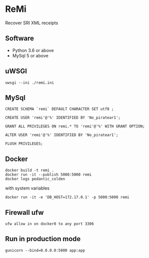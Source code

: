 # ReMi
Recover SRI XML receipts

## Software
* Python 3.6 or above
* MySql 5 or above

## uWSGI
```
uwsgi --ini ./remi.ini
```

## MySql
```
CREATE SCHEMA `remi` DEFAULT CHARACTER SET utf8 ;

CREATE USER 'remi'@'%' IDENTIFIED BY 'No_piratear1';

GRANT ALL PRIVILEGES ON remi.* TO 'remi'@'%' WITH GRANT OPTION;

ALTER USER 'remi'@'%' IDENTIFIED BY 'No_piratear1';

FLUSH PRIVILEGES;
```
## Docker
```
docker build -t remi .
docker run -it --publish 5000:5000 remi
docker logs pedantic_colden
```
with system variables
```
docker run -it -e 'DB_HOST=172.17.0.1' -p 5000:5000 remi
```
## Firewall ufw 
```
ufw allow in on docker0 to any port 3306
```
## Run in production mode
```
gunicorn --bind=0.0.0.0:5000 app:app
```